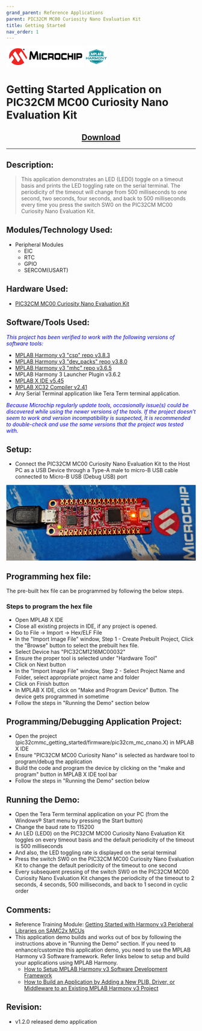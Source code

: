 ```yaml
---
grand_parent: Reference Applications
parent: PIC32CM MC00 Curiosity Nano Evaluation Kit
title: Getting Started
nav_order: 1
---
```


<img src = "images/microchip_logo.png">
<img src = "images/microchip_mplab_harmony_logo_small.png">

# Getting Started Application on PIC32CM MC00 Curiosity Nano Evaluation Kit
<h2 style="text-align:center;"> <a href="https://github.com/MicrochipTech/MPLAB-Harmony-Reference-Apps/releases/latest/download/pic32cmmc_getting_started.zip" download="pic32cmmc_getting_started" > Download </a> </h2>

-----
## Description:

> This application demonstrates an LED (LED0) toggle on a timeout basis and prints the LED toggling rate on the serial terminal. The periodicity of the timeout will change from 500 milliseconds to one second, two seconds, four seconds, and back to 500 milliseconds every time you press the switch SW0 on the PIC32CM MC00 Curiosity Nano Evaluation Kit.

## Modules/Technology Used:
- Peripheral Modules
	- EIC
	- RTC       
	- GPIO
	- SERCOM(USART)

## Hardware Used:

- [PIC32CM MC00 Curiosity Nano Evaluation Kit](https://www.microchip.com/DevelopmentTools/ProductDetails/PartNO/EV10N93A)   

## Software/Tools Used:
<span style="color:blue"> *This project has been verified to work with the following versions of software tools:*</span>  

 - [MPLAB Harmony v3 "csp" repo v3.8.3](https://github.com/Microchip-MPLAB-Harmony/csp/releases/tag/v3.8.3)
 - [MPLAB Harmony v3 "dev_packs" repo v3.8.0](https://github.com/Microchip-MPLAB-Harmony/dev_packs/releases/tag/v3.8.0)  
 - [MPLAB Harmony v3 "mhc" repo v3.6.5](https://github.com/Microchip-MPLAB-Harmony/mhc/releases/tag/v3.6.5)    
 - MPLAB Harmony 3 Launcher Plugin v3.6.2
 - [MPLAB X IDE v5.45](https://www.microchip.com/mplab/mplab-x-ide)
 - [MPLAB XC32 Compiler v2.41](https://www.microchip.com/mplab/compilers)
 - Any Serial Terminal application like Tera Term terminal application.  

<span style="color:blue"> *Because Microchip regularly update tools, occasionally issue(s) could be discovered while using the newer versions of the tools. If the project doesn’t seem to work and version incompatibility is suspected, It is recommended to double-check and use the same versions that the project was tested with.* </span>

## Setup:
- Connect the PIC32CM MC00 Curiosity Nano Evaluation Kit to the Host PC as a USB Device through a Type-A male to micro-B USB cable connected to Micro-B USB (Debug USB) port

<img src = "images/getting_started_demo_setup.jpg" align="middle">

## Programming hex file:
The pre-built hex file can be programmed by following the below steps.  

### Steps to program the hex file
- Open MPLAB X IDE
- Close all existing projects in IDE, if any project is opened.
- Go to File -> Import -> Hex/ELF File
- In the "Import Image File" window, Step 1 - Create Prebuilt Project, Click the "Browse" button to select the prebuilt hex file.
- Select Device has "PIC32CM1216MC00032"
- Ensure the proper tool is selected under "Hardware Tool"
- Click on Next button
- In the "Import Image File" window, Step 2 - Select Project Name and Folder, select appropriate project name and folder
- Click on Finish button
- In MPLAB X IDE, click on "Make and Program Device" Button. The device gets programmed in sometime
- Follow the steps in "Running the Demo" section below


## Programming/Debugging Application Project:
- Open the project (pic32cmmc_getting_started/firmware/pic32cm_mc_cnano.X) in MPLAB X IDE
- Ensure "PIC32CM MC00 Curiosity Nano" is selected as hardware tool to program/debug the application
- Build the code and program the device by clicking on the "make and program" button in MPLAB X IDE tool bar
- Follow the steps in "Running the Demo" section below

## Running the Demo:
- Open the Tera Term terminal application on your PC (from the Windows® Start menu by pressing the Start button)
- Change the baud rate to 115200
- An LED (LED0) on the PIC32CM MC00 Curiosity Nano Evaluation Kit toggles on every timeout basis and the default periodicity of the timeout is 500 milliseconds
- And also, the LED toggling rate is displayed on the serial terminal
- Press the switch SW0 on the PIC32CM MC00 Curiosity Nano Evaluation Kit to change the default periodicity of the timeout to one second
- Every subsequent pressing of the switch SW0 on the PIC32CM MC00 Curiosity Nano Evaluation Kit changes the periodicity of the timeout to 2 seconds, 4 seconds, 500 milliseconds, and back to 1 second in cyclic order

## Comments:
- Reference Training Module: [Getting Started with Harmony v3 Peripheral Libraries on SAMC2x MCUs](https://microchipdeveloper.com/harmony3:samc21-getting-started-training-module)
- This application demo builds and works out of box by following the instructions above in "Running the Demo" section. If you need to enhance/customize this application demo, you need to use the MPLAB Harmony v3 Software framework. Refer links below to setup and build your applications using MPLAB Harmony.
	- [How to Setup MPLAB Harmony v3 Software Development Framework](https://www.microchip.com/mymicrochip/filehandler.aspx?ddocname=en1000821)
	- [How to Build an Application by Adding a New PLIB, Driver, or Middleware to an Existing MPLAB Harmony v3 Project](http://ww1.microchip.com/downloads/en/DeviceDoc/How_to_Build_Application_Adding_PLIB_%20Driver_or_Middleware%20_to_MPLAB_Harmony_v3Project_DS90003253A.pdf)  

## Revision:
- v1.2.0 released demo application
